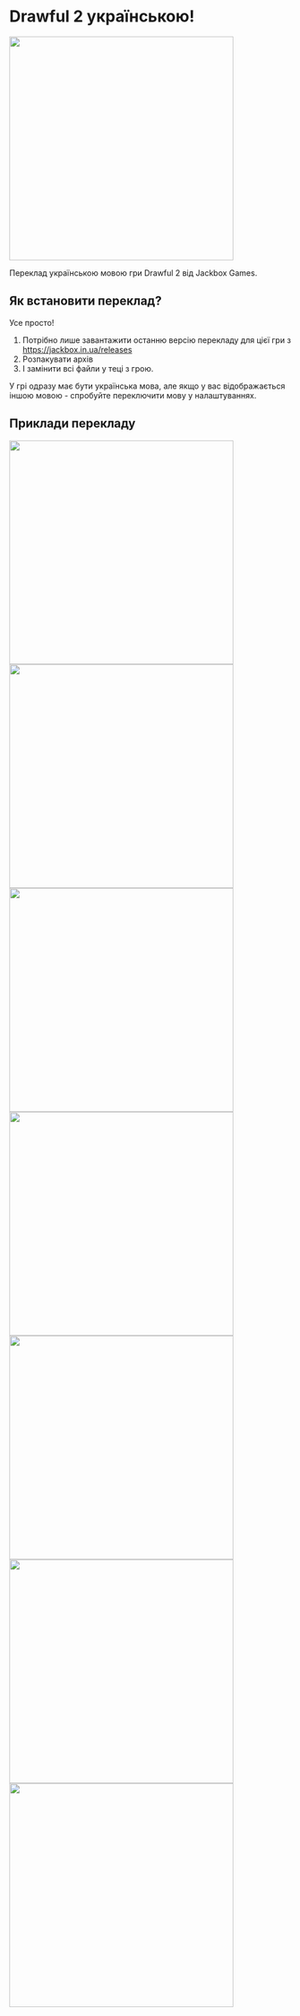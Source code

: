 # Drawful 2 українською!
<img src="https://user-images.githubusercontent.com/38401622/201439866-23bc843e-4d60-4dd4-bd86-11143f7adaf9.png" height="400">

Переклад українською мовою гри Drawful 2 від Jackbox Games.

## Як встановити переклад?
Усе просто!
1. Потрібно лише завантажити останню версію перекладу для цієї гри з https://jackbox.in.ua/releases
2. Розпакувати архів
3. І замінити всі файли у теці з грою.

У грі одразу має бути українська мова, але якщо у вас відображається іншою мовою - спробуйте переключити мову у налаштуваннях.

## Приклади перекладу
<img src="https://user-images.githubusercontent.com/38401622/201440205-e55fdece-4d7f-436d-83f9-1e8a5461e8a6.png" height="400">
<img src="https://user-images.githubusercontent.com/38401622/201440772-9d50cdb7-c936-48fc-b879-e16b1e8853c7.png" height="400">
<img src="https://user-images.githubusercontent.com/38401622/201440824-e440e491-a9b9-4d4d-bd22-a674284b9f16.png" height="400">
<img src="https://user-images.githubusercontent.com/38401622/201440845-862bfb4b-a455-4ebb-8e1b-00931e498182.png" height="400">
<img src="https://user-images.githubusercontent.com/38401622/201440924-92b37d8d-4160-4a5e-9e3c-1011d499c7f1.png" height="400">
<img src="https://user-images.githubusercontent.com/38401622/201441003-ad97e41e-9db0-49e2-bf84-8f4bc20ad935.png" height="400">
<img src="https://user-images.githubusercontent.com/38401622/201441012-16b1c02d-6c05-4760-83ad-256360d62bf6.png" height="400">
